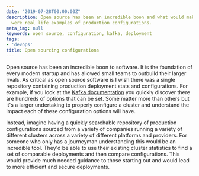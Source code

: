 ```yaml
---
date: "2019-07-28T00:00:00Z"
description: Open source has been an incredible boon and what would make it better
  were real life examples of production configurations.
meta_img: null
keywords: open source, configuration, kafka, deployment
tags:
- 'devops'
title: Open sourcing configurations
---
```


Open source has been an incredible boon to software. It is the foundation of every modern startup and has allowed small teams to outbuild their larger rivals. As critical as open source software is I wish there was a single repository containing production deployment stats and configurations. For example, if you look at the [Kafka documentation](https://kafka.apache.org/documentation/#configuration) you quickly discover there are hundreds of options that can be set. Some matter more than others but it's a larger undertaking to properly configure a cluster and understand the impact each of these configuration options will have.

Instead, imagine having a quickly searchable repository of production configurations sourced from a variety of companies running a variety of different clusters across a variety of different platforms and providers. For someone who only has a journeyman understanding this would be an incredible tool. They'd be able to use their existing cluster statistics to find a set of comparable deployments and then compare configurations. This would provide much needed guidance to those starting out and would lead to more efficient and secure deployments.
